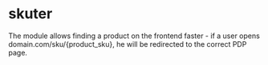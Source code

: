 # skuter

The module allows finding a product on the frontend faster - if a user opens domain.com/sku/{product_sku}, he will be redirected to the correct PDP page.